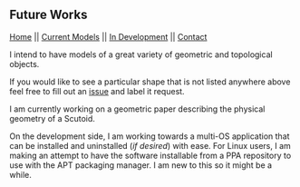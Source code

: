 ## Future Works
[Home](https://pharaohcola13.github.io/GeoExpanse/) || [Current Models](https://github.com/PharaohCola13/GeoExpanse/blob/master/docs/CURRENT.md) || [In Development](https://github.com/PharaohCola13/GeoExpanse/blob/master/docs/DEV.md) || [Contact](https://github.com/PharaohCola13/GeoExpanse/blob/master/docs/CONTACT.md)

I intend to have models of a great variety of geometric and topological objects.

If you would like to see a particular shape that is not listed anywhere above feel free to fill out an [issue](https://github.com/PharaohCola13/geometric-models/issues) and 
label it request.

I am currently working on a geometric paper describing the physical geometry of a Scutoid.

On the development side, I am working towards a multi-OS application that can be installed and uninstalled (*if desired*) with ease. For Linux users, I am making an attempt to have the software installable from a PPA repository to use with the APT packaging manager. I am new to this so it might be a while.
